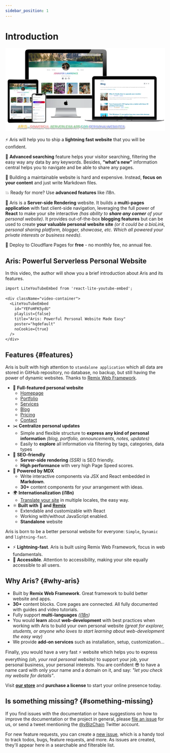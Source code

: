 ```yaml
---
sidebar_position: 1
---
```


# Introduction

<div style={{textAlign: 'center'}}>

![Helps you to ship a full-featured & lightning fast website that you will be confident](./img/aris-banner-front-clean.webp)

</div>

⚡️ Aris will help you to ship a **lightning fast website** that you will be confident.

💯 **Advanced searching** feature helps your visitor searching, filtering the easy way any data by any keywords. Besides, **“what's new”** information central helps you to navigate and be able to share any pages.

💸 Building a maintainable website is hard and expensive. Instead, **focus on your content** and just write Markdown files.

💥 Ready for more? Use **advanced features** like i18n.

🧐 Aris is a **Server-side Rendering** website. It builds a **multi-pages application** with fast client-side navigation, leveraging the full power of **React** to make your site interactive *(has ability to **share any corner** of your personal website)*. It provides out-of-the-box **blogging features** but can be used to create **your valuable personal website site** *(or it could be a bioLink, personal sharing platform, blogger, showcase, etc. Which all powered your private interests or business needs)*.

🤑 Deploy to Cloudflare Pages for **free** - no monthly fee, no annual fee.

## Aris: Powerful Serverless Personal Website

In this video, the author will show you a brief introduction about Aris and its features.

```mdx-code-block
import LiteYouTubeEmbed from 'react-lite-youtube-embed';

<div className="video-container">
  <LiteYouTubeEmbed
    id="YEFoHFK5ydU"
    playlist={false}
    title="Aris: Powerful Personal Website Made Easy"
    poster="hqdefault"
    noCookie={true}
  />
</div>

```
## Features {#features}

Aris is built with high attention to `standalone application` which all data are stored in GitHub repository, no database, no backup, but still having the power of dynamic websites. Thanks to [Remix Web Framework](https://remix.run).

- 💯 **Full-featured personal website**
  - [Homepage](./guides/pages/home.mdx)
  - [Portfolio](./guides/portfolio.mdx)
  - [Services](./guides/pages/services.mdx)
  - [Blog](./guides/blog.mdx)
  - [Pricing](./guides/pages/services.mdx)
  - [Contact](./guides/pages/contact.mdx)
- ✂️ **Centralize personal updates**
  - Simple and flexible structure to **express any kind of personal information** *(blog, portfolio, announcements, notes, updates)*
  - Easily to **explore** all information via filtering by tags, categories, data types
- 🎯 **SEO-friendly**
  - **Server-side rendering** *(SSR)* is SEO friendly.
  - **High performance** with very high Page Speed scores.
- 📝 **Powered by MDX**
  - Write interactive components via JSX and React embedded in **Markdown**.
  - **30+** content components for your arrangement with ideas.
- 🌍 **Internationalization (i18n)**
  - [Translate your site](./guides/internationalization.md) in multiple locales, the easy way.
- ⚛️ **Built with 💚 and [Remix](https://remix.run)**
  - Extendable and customizable with React
  - Working with/without JavaScript enabled.
  - **Standalone** website

Aris is born to be a better personal website for everyone: `Simple`, `Dynamic` and `lightning-fast`.

- ⚡️ **Lightning-fast**. Aris is built using Remix Web Framework, focus in web fundamentals.
- 🦖 **Accessible**. Attention to accessibility, making your site equally accessible to all users.

## Why Aris? {#why-aris}

- Built by **Remix Web Framework**. Great framework to build better website and apps.
- **30+** content blocks. Core pages are connected. All fully documented with guides and video tutorials.
- Fully support **multi-languages** *([i18n](https://en.wikipedia.org/wiki/Internationalization_and_localization))*
- You would **learn** about **web-development** with best practices when working with Aris to build your own personal website *(great for explorer, students, or anyone who loves to start learning about web-development the easy way)*
- We provide **add-on services** such as installation, setup, customization...

Finally, you would have a very fast ⚡ website which helps you to express everything *(oh, your real personal website)* to support your job, your personal business, your personal interests. You are confident 😎 to have a name card with only your name and a domain on it, and say: *"let you check my website for details"*.

Visit **[our store](https://store.chasoft.net/l/ari-elegant-and-powerful-serverless-website)** and **purchase a license** to start your online presence today.
## Is something missing? {#something-missing}

If you find issues with the documentation or have suggestions on how to improve the documentation or the project in general, please [file an issue](https://github.com/chasoft/docs.chasoft.net) for us, or send a tweet mentioning the [@vBizChain](https://twitter.com/vBizChain) Twitter account.

For new feature requests, you can create a [new issue](https://github.com/chasoft/docs.chasoft.net/issues/new/choose), which is a handy tool to track todos, bugs, feature requests, and more. As issues are created, they'll appear here in a searchable and filterable list.